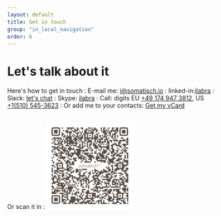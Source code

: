 ```yaml
---
layout: default
title: Get in touch
group: "in_local_navigation"
order: 6
---
```


# Let's talk about it

Here's how to get in touch
  : <i class="fa fa-envelope-o" aria-hidden="true"></i> E-mail me: [i@somatisch.io](mailto:i@somatisch.io)
  : <i class="fa fa-linkedin" aria-hidden="true"></i> linked-in:[ilabra](https://www.linkedin.com/in/ilabra/)
  : <i class="fa fa-slack" aria-hidden="true"></i> Slack: [let's chat](https://somatisch.slack.com/messages/C4LJMVB7F)
  : <i class="fa fa-skype" aria-hidden="true"></i> Skype: [ilabra](skype:ilabra?chat)
  : <i class="fa fa-phone" aria-hidden="true"></i> Call: digits EU [+49 174 947 3812](tel:0049-174-947-3812), US [+1(510) 545-3623](tel:001-510-545-3623)
  : <i class="fa fa-address-card-o" aria-hidden="true"></i> Or add me to your contacts: <a href="/static/vCard.vcf">Get my vCard</a>

<br/>
Or scan it in
  : <img src="/explorations/Ivan_Labra.png" height="200" width="200">

